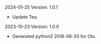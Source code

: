 2024-01-25 Version: 1.0.1
- Update Tea.

2023-10-23 Version: 1.0.0
- Generated python2 2016-06-20 for Ots.

